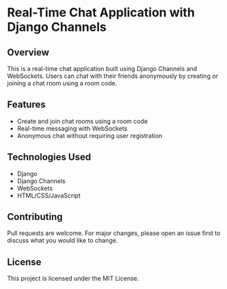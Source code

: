 # Real-Time Chat Application with Django Channels

## Overview

This is a real-time chat application built using Django Channels and WebSockets. Users can chat with their friends anonymously by creating or joining a chat room using a room code.

## Features

- Create and join chat rooms using a room code
- Real-time messaging with WebSockets
- Anonymous chat without requiring user registration

## Technologies Used

- Django
- Django Channels
- WebSockets
- HTML/CSS/JavaScript

## Contributing
Pull requests are welcome. For major changes, please open an issue first to discuss what you would like to change.

## License
This project is licensed under the MIT License.

